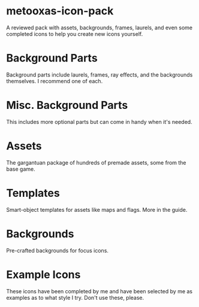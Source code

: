 # metooxas-icon-pack
A reviewed pack with assets, backgrounds, frames, laurels, and even some completed icons to help you create new icons yourself.

# Background Parts
Background parts include laurels, frames, ray effects, and the backgrounds themselves. I recommend one of each.

# Misc. Background Parts
This includes more optional parts but can come in handy when it's needed.

# Assets
The gargantuan package of hundreds of premade assets, some from the base game.

# Templates
Smart-object templates for assets like maps and flags. More in the guide.

# Backgrounds
Pre-crafted backgrounds for focus icons.

# Example Icons
These icons have been completed by me and have been selected by me as examples as to what style I try. Don't use these, please.